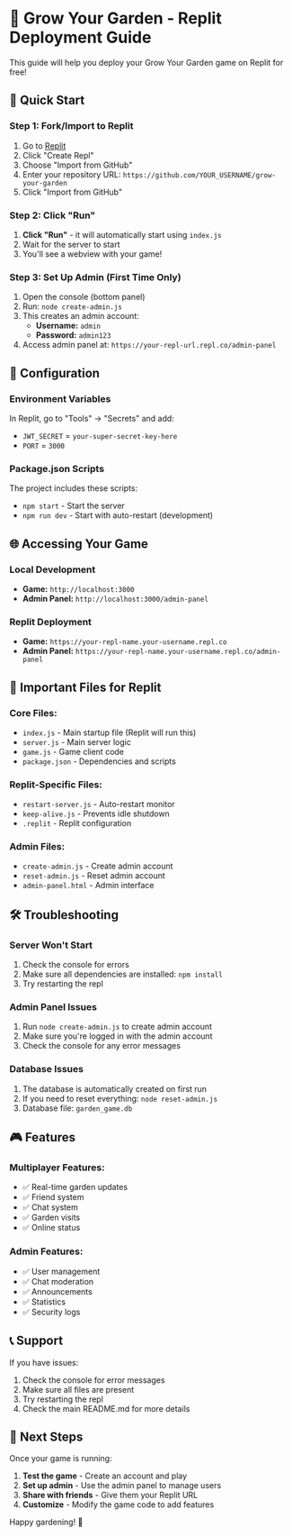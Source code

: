 # 🌱 Grow Your Garden - Replit Deployment Guide

This guide will help you deploy your Grow Your Garden game on Replit for free!

## 🚀 Quick Start

### **Step 1: Fork/Import to Replit**
1. Go to [Replit](https://replit.com)
2. Click "Create Repl"
3. Choose "Import from GitHub"
4. Enter your repository URL: `https://github.com/YOUR_USERNAME/grow-your-garden`
5. Click "Import from GitHub"

### **Step 2: Click "Run"**
1. **Click "Run"** - it will automatically start using `index.js`
2. Wait for the server to start
3. You'll see a webview with your game!

### **Step 3: Set Up Admin (First Time Only)**
1. Open the console (bottom panel)
2. Run: `node create-admin.js`
3. This creates an admin account:
   - **Username:** `admin`
   - **Password:** `admin123`
4. Access admin panel at: `https://your-repl-url.repl.co/admin-panel`

## 🔧 Configuration

### **Environment Variables**
In Replit, go to "Tools" → "Secrets" and add:
- `JWT_SECRET` = `your-super-secret-key-here`
- `PORT` = `3000`

### **Package.json Scripts**
The project includes these scripts:
- `npm start` - Start the server
- `npm run dev` - Start with auto-restart (development)

## 🌐 Accessing Your Game

### **Local Development**
- **Game:** `http://localhost:3000`
- **Admin Panel:** `http://localhost:3000/admin-panel`

### **Replit Deployment**
- **Game:** `https://your-repl-name.your-username.repl.co`
- **Admin Panel:** `https://your-repl-name.your-username.repl.co/admin-panel`

## 📁 Important Files for Replit

### **Core Files:**
- `index.js` - Main startup file (Replit will run this)
- `server.js` - Main server logic
- `game.js` - Game client code
- `package.json` - Dependencies and scripts

### **Replit-Specific Files:**
- `restart-server.js` - Auto-restart monitor
- `keep-alive.js` - Prevents idle shutdown
- `.replit` - Replit configuration

### **Admin Files:**
- `create-admin.js` - Create admin account
- `reset-admin.js` - Reset admin account
- `admin-panel.html` - Admin interface

## 🛠️ Troubleshooting

### **Server Won't Start**
1. Check the console for errors
2. Make sure all dependencies are installed: `npm install`
3. Try restarting the repl

### **Admin Panel Issues**
1. Run `node create-admin.js` to create admin account
2. Make sure you're logged in with the admin account
3. Check the console for any error messages

### **Database Issues**
1. The database is automatically created on first run
2. If you need to reset everything: `node reset-admin.js`
3. Database file: `garden_game.db`

## 🎮 Features

### **Multiplayer Features:**
- ✅ Real-time garden updates
- ✅ Friend system
- ✅ Chat system
- ✅ Garden visits
- ✅ Online status

### **Admin Features:**
- ✅ User management
- ✅ Chat moderation
- ✅ Announcements
- ✅ Statistics
- ✅ Security logs

## 📞 Support

If you have issues:
1. Check the console for error messages
2. Make sure all files are present
3. Try restarting the repl
4. Check the main README.md for more details

## 🎯 Next Steps

Once your game is running:
1. **Test the game** - Create an account and play
2. **Set up admin** - Use the admin panel to manage users
3. **Share with friends** - Give them your Replit URL
4. **Customize** - Modify the game code to add features

Happy gardening! 🌱
